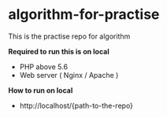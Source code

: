 # algorithm-for-practise
This is the practise repo for algorithm 

**Required to run this is on local**
- PHP above 5.6
- Web server ( Nginx / Apache )

**How to run on local**
- http://localhost/{path-to-the-repo}
